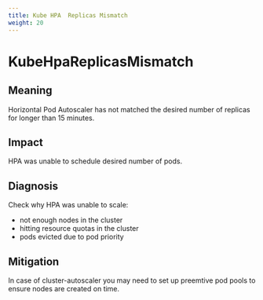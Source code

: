 ```yaml
---
title: Kube HPA  Replicas Mismatch
weight: 20
---
```


# KubeHpaReplicasMismatch

## Meaning

Horizontal Pod Autoscaler has not matched the desired number of replicas for
longer than 15 minutes.

## Impact

HPA was unable to schedule desired number of pods.

## Diagnosis

Check why HPA was unable to scale:

- not enough nodes in the cluster
- hitting resource quotas in the cluster
- pods evicted due to pod priority

## Mitigation

In case of cluster-autoscaler you may need to set up preemtive pod pools to
ensure nodes are created on time.
